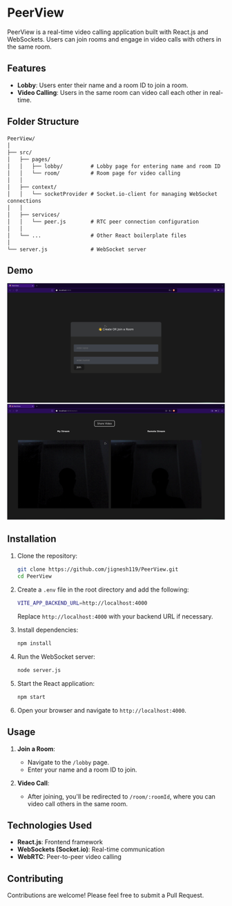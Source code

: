 # PeerView

PeerView is a real-time video calling application built with React.js and WebSockets. Users can join rooms and engage in video calls with others in the same room.

## Features

- **Lobby**: Users enter their name and a room ID to join a room.
- **Video Calling**: Users in the same room can video call each other in real-time.

## Folder Structure

```
PeerView/
│
├── src/
│   ├── pages/
│   │   ├── lobby/         # Lobby page for entering name and room ID
│   │   └── room/          # Room page for video calling
│   │
│   ├── context/
│   │   └── socketProvider # Socket.io-client for managing WebSocket connections
│   │
│   ├── services/
│   │   └── peer.js        # RTC peer connection configuration
│   │
│   └── ...                # Other React boilerplate files
│
└── server.js              # WebSocket server
```

## Demo

<img src="./assets/peerview0.png">
<img src="./assets/peerview1.png">

## Installation

1. Clone the repository:

   ```bash
   git clone https://github.com/jignesh119/PeerView.git
   cd PeerView
   ```

2. Create a `.env` file in the root directory and add the following:

   ```bash
   VITE_APP_BACKEND_URL=http://localhost:4000
   ```

   Replace `http://localhost:4000` with your backend URL if necessary.

3. Install dependencies:

   ```bash
   npm install
   ```

4. Run the WebSocket server:

   ```bash
   node server.js
   ```

5. Start the React application:

   ```bash
   npm start
   ```

6. Open your browser and navigate to `http://localhost:4000`.

## Usage

1. **Join a Room**:

   - Navigate to the `/lobby` page.
   - Enter your name and a room ID to join.

2. **Video Call**:
   - After joining, you'll be redirected to `/room/:roomId`, where you can video call others in the same room.

## Technologies Used

- **React.js**: Frontend framework
- **WebSockets (Socket.io)**: Real-time communication
- **WebRTC**: Peer-to-peer video calling

## Contributing

Contributions are welcome! Please feel free to submit a Pull Request.
